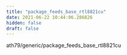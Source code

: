 ```yaml
---
title: "package_feeds_base_rtl8821cu"
date: 2021-06-22 10:44:06.286826
hidden: false
draft: false
---
```


ath79/generic/package_feeds_base_rtl8821cu

